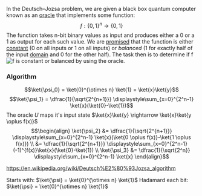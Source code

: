 In the Deutsch–Jozsa problem, we are given a black box quantum computer known as an [oracle](https://en.wikipedia.org/wiki/Oracle_machine "Oracle machine") that implements some function:
$$f: \{0,1\}^n \rightarrow \{0, 1\}$$
The function takes n-bit binary values as input and produces either a 0 or a 1 as output for each such value. We are [promised](https://en.wikipedia.org/wiki/Promise_problem "Promise problem") that the function is either [constant](https://en.wikipedia.org/wiki/Constant_function "Constant function") (0 on all inputs or 1 on all inputs) or _balanced_ (1 for exactly half of the input [domain](https://en.wikipedia.org/wiki/Function_domain "Function domain") and 0 for the other half). The task then is to determine if f ![f](https://wikimedia.org/api/rest_v1/media/math/render/svg/132e57acb643253e7810ee9702d9581f159a1c61) is constant or balanced by using the oracle.

### Algorithm
$$\ket{\psi_0} = \ket{0}^{\otimes n} \ket{1} = \ket{x}\ket{y}$$
$$\ket{\psi_1} = \dfrac{1}{\sqrt{2^{n+1}}} \displaystyle\sum_{x=0}^{2^n-1} \ket{x}(\ket{0}-\ket{1})$$
The oracle $U$ maps it's input state $\ket{x}\ket{y} \rightarrow \ket{x}\ket{y \oplus f(x)}$
$$\begin{align}
\ket{\psi_2} &= \dfrac{1}{\sqrt{2^{n+1}}} \displaystyle\sum_{x=0}^{2^n-1} \ket{x}(\ket{0 \oplus f(x)}-\ket{1 \oplus f(x)}) \\
&= \dfrac{1}{\sqrt{2^{n+1}}} \displaystyle\sum_{x=0}^{2^n-1} (-1)^{f(x)}\ket{x}(\ket{0}-\ket{1}) \\
\ket{\psi_3} &= \dfrac{1}{\sqrt{2^n}} \displaystyle\sum_{x=0}^{2^n-1} \ket{x}
\end{align}$$

https://en.wikipedia.org/wiki/Deutsch%E2%80%93Jozsa_algorithm

Starts with: $\ket{\psi} = \ket{0}^{\otimes n} \ket{1}$
Hadamard each bit: $\ket{\psi} = \ket{0}^{\otimes n} \ket{1}$